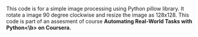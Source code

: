 This code is for a simple image processing using Python pillow library. It rotate a image 90 degree clockwise and resize the image as 128x128.
This code is part of an assesment of course <b>Automating Real-World Tasks with Python<\b> on Coursera. 
